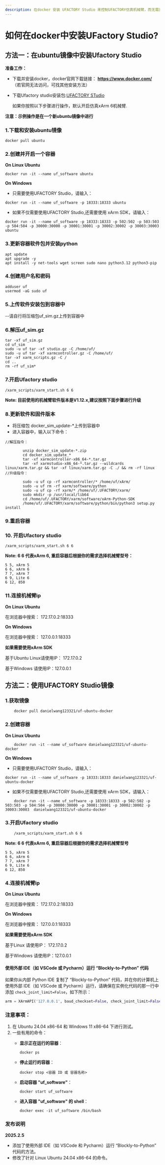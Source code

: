 ```yaml
---
description: 在docker 安装 UFACTORY Studio 来控制UFACTORY仿真机械臂，而无需真正的机械臂！
---
```


# 如何在docker中安装UFactory Studio?

## 方法一：在ubuntu镜像中安装Ufactory Studio

**准备工作：**

* 下载并安装docker，docker官网下载链接： **https://www.docker.com/** （若官网无法访问，可找其他安装方法）
*   下载Ufactory studio安装包:[UFACTORY STudio](https://share.weiyun.com/R2aq65N4)

    如果你按照以下步骤进行操作，默认开启仿真xArm 6机械臂.

**注意：示例操作是在一个新ubuntu镜像中进行**

### 1.下载和安装ubuntu镜像

```
docker pull ubuntu
```

### 2.创建并开启一个容器

**On Linux Ubuntu**

```
docker run -it --name uf_software ubuntu
```

**On Windows**

* 只需要使用UFACTORY Studio，请输入：

```
docker run -it --name uf_software -p 18333:18333 ubuntu
```

* 如果不仅需要使用UFACTORY Studio,还需要使用 xArm SDK，请输入：

```
docker run -it --name uf_software -p 18333:18333 -p 502:502 -p 503:503 -p 504:504 -p 30000:30000 -p 30001:30001 -p 30002:30002 -p 30003:30003  ubuntu
```

### 3.更新容器软件包并安装python

```
apt update 
apt upgrade -y 
apt install -y net-tools wget screen sudo nano python3.12 python3-pip
```

### 4.创建用户名和密码

```
adduser uf 
usermod -aG sudo uf 
```

### 5.上传软件安装包到容器中

\--请自行将压缩包uf\_sim.gz上传到容器中

### 6.解压uf\_sim.gz

```
tar -xf uf_sim.gz 
cd uf_sim
sudo -u uf tar -xf studio.gz -C /home/uf/ 
sudo -u uf tar -xf xarmcontroller.gz -C /home/uf/ 
tar -xf xarm_scripts.gz -C / 
cd .. 
rm -rf uf_sim* 
```

### 7.开启Ufactory studio

```
/xarm_scripts/xarm_start.sh 6 6
```

**Note: 目前使用的机械臂软件版本是V1.12.x,建议按照下面步骤进行升级**

### 8.更新软件和固件版本

* 将压缩包 docker\_sim\_update-\*上传到容器中
* 进入容器中，输入以下命令：

```
//解压指令：

        unzip docker_sim_update-*.zip
        cd docker_sim_update_*
        tar -xf xarmcontroller-x86_64-*.tar.gz
        tar -xf xarmstudio-x86_64-*.tar.gz --wildcards linux/xarm.tar.gz && tar -xf linux/xarm.tar.gz -C ./ && rm -rf linux
//升级指令：

        sudo -u uf cp -rf xarmcontroller/* /home/uf/xArm/
        sudo -u uf rm -rf xarm/software/python
        sudo -u uf cp -rf xarm/* /home/uf/.UFACTORY/xarm/
        sudo mkdir -p /usr/local/lib64
        cd /home/uf/.UFACTORY/xarm/software/xArm-Python-SDK
        /home/uf/.UFACTORY/xarm/software/python/bin/python3 setup.py install
```

### 9.重启容器

### 10. 开启Ufactory studio

```
/xarm_scripts/xarm_start.sh 6 6
```

**Note: 6 6 代表xArm 6, 重启容器后根据你的需求选择机械臂型号：**

```
5 5, xArm 5
6 6, xArm 6
7 7, xArm 7
6 9, Lite 6
6 12, 850
```

### 11.连接机械臂ip

**On Linux Ubuntu**

在浏览器中搜索： 172.17.0.2:18333

**On Windows**

在浏览器中搜索： 127.0.0.1:18333

**如果需要使用xArm SDK**

基于Ubuntu Linux请使用IP： 172.17.0.2

基于Windows 请使用IP：127.0.0.1

## 方法二：使用UFACTORY Studio镜像

### 1.获取镜像

```
    docker pull danielwang123321/uf-ubuntu-docker
```

### 2.创建容器

**On Linux Ubuntu**

```
    docker run -it --name uf_software danielwang123321/uf-ubuntu-docker
```

**On Windows**

* 只需要使用UFACTORY Studio，请输入：

```
docker run -it --name uf_software -p 18333:18333 danielwang123321/uf-ubuntu-docker
```

* 如果不仅需要使用UFACTORY Studio,还需要使用 xArm SDK，请输入：

```
    docker run -it --name uf_software -p 18333:18333 -p 502:502 -p 503:503 -p 504:504 -p 30000:30000 -p 30001:30001 -p 30002:30002 -p 30003:30003  danielwang123321/uf-ubuntu-docker

```

### 3.开启Ufactory studio

```
    /xarm_scripts/xarm_start.sh 6 6
```

**Note: 6 6 代表xArm 6, 重启容器后根据你的需求选择机械臂型号**

```
5 5, xArm 5
6 6, xArm 6
7 7, xArm 7
6 9, Lite 6
6 12, 850
```

### 4.连接机械臂ip

**On Linux Ubuntu**

在浏览器中搜索： 172.17.0.2:18333

**On Windows**

在浏览器中搜索： 127.0.0.1:18333

**如果需要使用xArm SDK**

基于Linux 请使用IP： 172.17.0.2

基于Windows 请使用IP：127.0.0.1


####  使用外部 IDE（如 VSCode 或 Pycharm）运行 “Blockly-to-Python” 代码

如果你从内部 Python IDE 复制了 “Blockly-to-Python” 代码，并在你的计算机上使用外部 IDE（如 VSCode 或 Pycharm）运行，请确保在实例化代码的那一行中添加 `check_joint_limit=False`，如下所示：

```python
arm = XArmAPI('127.0.0.1', baud_checkset=False, check_joint_limit=False)
```

### 注意事项：
1. 在 Ubuntu 24.04 x86-64 和 Windows 11 x86-64 下进行测试。
2. 一些有用的命令：
   - **显示正在运行的容器**：
     ```
     docker ps
     ```

   - **停止运行的容器**：
     ```
     docker stop <容器 ID 或 容器名称>
     ```

   - **启动容器 "uf_software"**：
     ```
     docker start uf_software
     ```

   - **进入容器 "uf_software" 的 shell**：
     ```
     docker exec -it uf_software /bin/bash
     ```

### 发布说明

**2025.2.5**

- 添加了使用外部 IDE（如 VSCode 和 Pycharm）运行 “Blockly-to-Python” 代码的方法。
- 修改了针对 Linux Ubuntu 24.04 x86-64 的命令。
